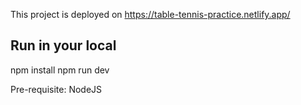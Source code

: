 This project is deployed on https://table-tennis-practice.netlify.app/

## Run in your local

npm install
npm run dev

Pre-requisite: NodeJS
